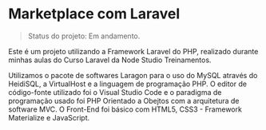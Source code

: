 # Marketplace com Laravel

> Status do projeto: Em andamento.

Este é um projeto utilizando a Framework Laravel do PHP, realizado durante minhas aulas do Curso Laravel da Node Studio Treinamentos.

Utilizamos o pacote de softwares Laragon para o uso do MySQL através do HeidiSQL, a VirtualHost e a linguagem de programação PHP. O editor de código-fonte utilizado foi o Visual Studio Code e o paradigma de programação usado foi PHP Orientado a Obejtos com a arquitetura de software MVC. O Front-End foi básico com HTML5, CSS3 - Framework Materialize e JavaScript.
